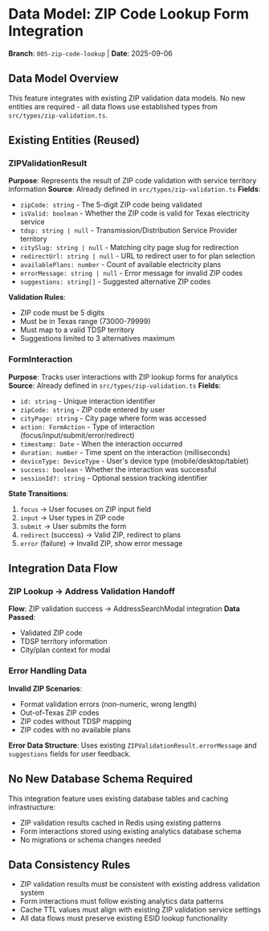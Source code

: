 # Data Model: ZIP Code Lookup Form Integration

**Branch**: `005-zip-code-lookup` | **Date**: 2025-09-06

## Data Model Overview
This feature integrates with existing ZIP validation data models. No new entities are required - all data flows use established types from `src/types/zip-validation.ts`.

## Existing Entities (Reused)

### ZIPValidationResult
**Purpose**: Represents the result of ZIP code validation with service territory information
**Source**: Already defined in `src/types/zip-validation.ts`
**Fields**:
- `zipCode: string` - The 5-digit ZIP code being validated
- `isValid: boolean` - Whether the ZIP code is valid for Texas electricity service
- `tdsp: string | null` - Transmission/Distribution Service Provider territory
- `citySlug: string | null` - Matching city page slug for redirection
- `redirectUrl: string | null` - URL to redirect user to for plan selection
- `availablePlans: number` - Count of available electricity plans
- `errorMessage: string | null` - Error message for invalid ZIP codes
- `suggestions: string[]` - Suggested alternative ZIP codes

**Validation Rules**:
- ZIP code must be 5 digits
- Must be in Texas range (73000-79999)
- Must map to a valid TDSP territory
- Suggestions limited to 3 alternatives maximum

### FormInteraction
**Purpose**: Tracks user interactions with ZIP lookup forms for analytics
**Source**: Already defined in `src/types/zip-validation.ts`
**Fields**:
- `id: string` - Unique interaction identifier
- `zipCode: string` - ZIP code entered by user
- `cityPage: string` - City page where form was accessed
- `action: FormAction` - Type of interaction (focus/input/submit/error/redirect)
- `timestamp: Date` - When the interaction occurred
- `duration: number` - Time spent on the interaction (milliseconds)
- `deviceType: DeviceType` - User's device type (mobile/desktop/tablet)
- `success: boolean` - Whether the interaction was successful
- `sessionId?: string` - Optional session tracking identifier

**State Transitions**:
1. `focus` → User focuses on ZIP input field
2. `input` → User types in ZIP code
3. `submit` → User submits the form
4. `redirect` (success) → Valid ZIP, redirect to plans
5. `error` (failure) → Invalid ZIP, show error message

## Integration Data Flow

### ZIP Lookup → Address Validation Handoff
**Flow**: ZIP validation success → AddressSearchModal integration
**Data Passed**:
- Validated ZIP code
- TDSP territory information
- City/plan context for modal

### Error Handling Data
**Invalid ZIP Scenarios**:
- Format validation errors (non-numeric, wrong length)
- Out-of-Texas ZIP codes
- ZIP codes without TDSP mapping
- ZIP codes with no available plans

**Error Data Structure**:
Uses existing `ZIPValidationResult.errorMessage` and `suggestions` fields for user feedback.

## No New Database Schema Required
This integration feature uses existing database tables and caching infrastructure:
- ZIP validation results cached in Redis using existing patterns
- Form interactions stored using existing analytics database schema
- No migrations or schema changes needed

## Data Consistency Rules
- ZIP validation results must be consistent with existing address validation system
- Form interactions must follow existing analytics data patterns
- Cache TTL values must align with existing ZIP validation service settings
- All data flows must preserve existing ESID lookup functionality